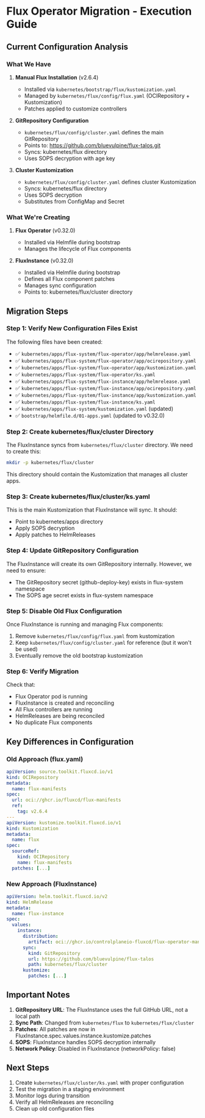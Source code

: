 # Flux Operator Migration - Execution Guide

## Current Configuration Analysis

### What We Have
1. **Manual Flux Installation** (v2.6.4)
   - Installed via `kubernetes/bootstrap/flux/kustomization.yaml`
   - Managed by `kubernetes/flux/config/flux.yaml` (OCIRepository + Kustomization)
   - Patches applied to customize controllers

2. **GitRepository Configuration**
   - `kubernetes/flux/config/cluster.yaml` defines the main GitRepository
   - Points to: https://github.com/bluevulpine/flux-talos.git
   - Syncs: kubernetes/flux directory
   - Uses SOPS decryption with age key

3. **Cluster Kustomization**
   - `kubernetes/flux/config/cluster.yaml` defines cluster Kustomization
   - Syncs: kubernetes/flux directory
   - Uses SOPS decryption
   - Substitutes from ConfigMap and Secret

### What We're Creating
1. **Flux Operator** (v0.32.0)
   - Installed via Helmfile during bootstrap
   - Manages the lifecycle of Flux components

2. **FluxInstance** (v0.32.0)
   - Installed via Helmfile during bootstrap
   - Defines all Flux component patches
   - Manages sync configuration
   - Points to: kubernetes/flux/cluster directory

## Migration Steps

### Step 1: Verify New Configuration Files Exist

The following files have been created:
- ✅ `kubernetes/apps/flux-system/flux-operator/app/helmrelease.yaml`
- ✅ `kubernetes/apps/flux-system/flux-operator/app/ocirepository.yaml`
- ✅ `kubernetes/apps/flux-system/flux-operator/app/kustomization.yaml`
- ✅ `kubernetes/apps/flux-system/flux-operator/ks.yaml`
- ✅ `kubernetes/apps/flux-system/flux-instance/app/helmrelease.yaml`
- ✅ `kubernetes/apps/flux-system/flux-instance/app/ocirepository.yaml`
- ✅ `kubernetes/apps/flux-system/flux-instance/app/kustomization.yaml`
- ✅ `kubernetes/apps/flux-system/flux-instance/ks.yaml`
- ✅ `kubernetes/apps/flux-system/kustomization.yaml` (updated)
- ✅ `bootstrap/helmfile.d/01-apps.yaml` (updated to v0.32.0)

### Step 2: Create kubernetes/flux/cluster Directory

The FluxInstance syncs from `kubernetes/flux/cluster` directory. We need to create this:

```bash
mkdir -p kubernetes/flux/cluster
```

This directory should contain the Kustomization that manages all cluster apps.

### Step 3: Create kubernetes/flux/cluster/ks.yaml

This is the main Kustomization that FluxInstance will sync. It should:
- Point to kubernetes/apps directory
- Apply SOPS decryption
- Apply patches to HelmReleases

### Step 4: Update GitRepository Configuration

The FluxInstance will create its own GitRepository internally. However, we need to ensure:
- The GitRepository secret (github-deploy-key) exists in flux-system namespace
- The SOPS age secret exists in flux-system namespace

### Step 5: Disable Old Flux Configuration

Once FluxInstance is running and managing Flux components:
1. Remove `kubernetes/flux/config/flux.yaml` from kustomization
2. Keep `kubernetes/flux/config/cluster.yaml` for reference (but it won't be used)
3. Eventually remove the old bootstrap kustomization

### Step 6: Verify Migration

Check that:
- Flux Operator pod is running
- FluxInstance is created and reconciling
- All Flux controllers are running
- HelmReleases are being reconciled
- No duplicate Flux components

## Key Differences in Configuration

### Old Approach (flux.yaml)
```yaml
apiVersion: source.toolkit.fluxcd.io/v1
kind: OCIRepository
metadata:
  name: flux-manifests
spec:
  url: oci://ghcr.io/fluxcd/flux-manifests
  ref:
    tag: v2.6.4
---
apiVersion: kustomize.toolkit.fluxcd.io/v1
kind: Kustomization
metadata:
  name: flux
spec:
  sourceRef:
    kind: OCIRepository
    name: flux-manifests
  patches: [...]
```

### New Approach (FluxInstance)
```yaml
apiVersion: helm.toolkit.fluxcd.io/v2
kind: HelmRelease
metadata:
  name: flux-instance
spec:
  values:
    instance:
      distribution:
        artifact: oci://ghcr.io/controlplaneio-fluxcd/flux-operator-manifests:v0.32.0
      sync:
        kind: GitRepository
        url: https://github.com/bluevulpine/flux-talos
        path: kubernetes/flux/cluster
      kustomize:
        patches: [...]
```

## Important Notes

1. **GitRepository URL**: The FluxInstance uses the full GitHub URL, not a local path
2. **Sync Path**: Changed from `kubernetes/flux` to `kubernetes/flux/cluster`
3. **Patches**: All patches are now in FluxInstance.spec.values.instance.kustomize.patches
4. **SOPS**: FluxInstance handles SOPS decryption internally
5. **Network Policy**: Disabled in FluxInstance (networkPolicy: false)

## Next Steps

1. Create `kubernetes/flux/cluster/ks.yaml` with proper configuration
2. Test the migration in a staging environment
3. Monitor logs during transition
4. Verify all HelmReleases are reconciling
5. Clean up old configuration files

